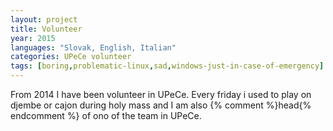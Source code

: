 ```yaml
---
layout: project
title: Volunteer
year: 2015
languages: "Slovak, English, Italian"
categories: UPeCe volunteer
tags: [boring,problematic-linux,sad,windows-just-in-case-of-emergency]
---
```


From 2014 I have been volunteer in UPeCe. Every friday i used to play on djembe or cajon during holy mass and I am also {% comment %}head{% endcomment %} of ono of the team in UPeCe.